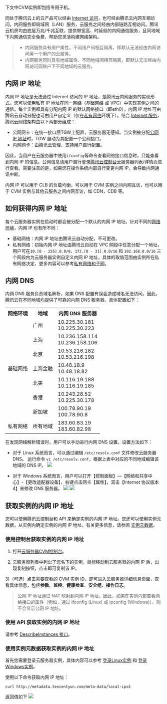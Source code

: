 下文中CVM实例即包括专用子机。

同处于腾讯云上的云产品可以经由 [Internet 访问](/doc/product/213/5224)，也可经由腾讯云内网互相访问。内网服务即局域网（LAN）服务，云服务之间经由内部链路互相访问。腾讯云机房均由底层万兆/千兆互联，提供带宽高、时延低的内网通信服务，且同地域下内网通信完全免费，帮助您灵活构建网络架构。

> - 内网服务具有用户属性，不同用户间相互隔离，即默认无法经由内网访问另一个用户的云服务。
> - 内网服务同时具有地域属性，不同地域间相互隔离，即默认无法经由内网访问同账户下不同地域的云服务。

## 内网 IP 地址

内网 IP 地址是无法通过 Internet 访问的 IP 地址，是腾讯云内网服务的实现形式。您可以使用私有 IP 地址在同一网络（基础网络 或 VPC）中实现实例之间的通信。每个实例都具有分配内网 IP 的默认网络接口（即eth0），内网 IP 地址可由腾讯云自动分配也可由用户自定义（仅在[私有网络]()环境下）。结合 [Internet 服务](/doc/product/213/5224)，腾讯云网络架构由以下两部分组成：

- 公网网卡：在统一接口层TGW上配置，云服务器无感知。当实例被分配[公网 IP 地址](/doc/product/213/5224)时，TGW 自动为其配置一个公网接口。
- 内网网卡：由腾讯云管理，支持用户自行配置。

因此，当用户在云服务器中使用`ifconfig`等命令查看网络接口信息时，只能查看到内网 IP 的信息。公网信息请用户自行登录[腾讯云控制台](https://console.cloud.tencent.com/)云服务器列表/详情页进行查看。需要注意的是，如果您在操作系统内部自行变更内网 IP，会导致内网通讯中断。

内网 IP 可以用于 CLB 的负载均衡，可以用于 CVM 实例之间内网互访，也可以用于 CVM 实例与其他云服务之间内网互访，如 CDN，CDB 等。

## 如何获得内网 IP 地址
每个云服务器实例在启动时都会被分配一个默认的内网 IP 地址。针对不同的[网络环境](/doc/product/213/5227)，内网 IP 也有所不同：
- 基础网络：内网 IP 地址由腾讯云自动分配，不可更改。
- 私有网络：初始内网 IP 地址由腾讯云自动在 VPC 网段中任意分配一个地址，用户可在`10.[0 - 255].0.0/8`、`172.[0 - 31].0.0/16` 和 `192.168.0.0/16` 三个网段内为云服务器实例自定义内网 IP 地址，具体的取值范围由实例所在私有网络决定，更多内容可以参考[私有网络和子网](https://cloud.tencent.com/doc/product/215/4927)。

## 内网 DNS 
内网 DNS 服务负责域名解析，如果 DNS 配置有误会造成域名无法访问。因此，腾讯云在不同地域均提供了可靠的内网 DNS 服务器。具体配置如下：
<table><tbody>
<tr><th>网络环境</th><th>地域</th><th>内网 DNS 服务器</th></tr>
<tr><td rowspan="7">基础网络</td><td>广州</td><td>10.225.30.181<br>10.225.30.223</td></tr>
<tr><td>上海</td><td>10.236.158.114<br>10.236.158.106</td></tr>
<tr><td>北京</td><td>10.53.216.182<br>10.53.216.198</td></tr>
<tr><td>上海金融</td><td>10.48.18.9<br>10.48.18.82</td></tr>
<tr><td>北美</td><td>10.116.19.188<br>10.116.19.185</td></tr>
<tr><td>香港</td><td>10.243.28.52<br>10.225.30.178</td></tr>
<tr><td>新加坡</td><td>100.78.90.19<br>100.78.90.8</td></tr>
<tr><td>私有网络</td><td>所有地域</td><td>183.60.83.19<br>183.60.82.98</td></tr>
</tbody>
</table>

在发现网络解析错误时，用户可以手动进行内网 DNS 设置。设置方法如下：

- 对于 Linux 系统而言，可以通过编辑 `/etc/resolv.conf` 文件修改云服务器 DNS。
  运行命令 `vi /etc/resolv.conf`，根据上表中对应的不同地域编辑该地域的 DNS IP。
  ![](https://mc.qcloudimg.com/static/img/fa8ecdf52b7f51361c369dbc96eea4ec/image.png)

- 对于 Windows 系统而言，用户可以打开【控制面板】—【网络和共享中心】-【更改适配器设备】，右键点击网卡【属性】，双击【Internet 协议版本4】来修改 DNS 服务器。
  ![](https://mc.qcloudimg.com/static/img/beb44bdaad8d90c9534891b725a1d3a6/image.png)
  ![](https://mc.qcloudimg.com/static/img/7f6590044c32188faa7f8e749aade9fe/image.png)

## 获取实例的内网 IP 地址
您可以使用腾讯云控制台和 API 来确定实例的内网 IP 地址。您还可以使用实例元数据，从实例内确定实例的内网 IP 地址。有关更多信息，请参阅 [实例元数据](/doc/product/213/4934)。

### 使用控制台获取实例的内网 IP 地址

1) 打开[云服务器CVM控制台]( https://console.cloud.tencent.com/cvm/)。

2) 云服务器列表中列出了您名下的实例，鼠标移动到云服务器的内网 IP 后，出现复制按钮，点击即可复制该 IP。

3)（可选）点击需要查看的 CVM 实例 ID，即可进入云服务器详细信息页面，查看具体信息，包括**参数**、**监控**、**健康检查**、**安全组**、**操作日志**。

> 公网 IP 地址通过 NAT 映射到内网 IP 地址。因此，如果在实例内部查看网络接口的属性（例如，通过 ifconfig (Linux) 或 ipconfig (Windows)），则不会显示公网 IP 地址。

### 使用 API 获取实例的内网 IP 地址
请参考 [DescribeInstances 接口](https://cloud.tencent.com/doc/api/229/831)。

### 使用实例元数据获取实例的内网 IP 地址

首先您需要登录云服务器实例，具体内容可以参考 [登录Linux实例](https://cloud.tencent.com/document/product/416/5436) 和 [登录Windows实例](https://cloud.tencent.com/document/product/416/5435)。

使用以下命令获取内网 IP 地址：

```
curl http://metadata.tencentyun.com/meta-data/local-ipv4
```
返回值如下
![](//mccdn.qcloud.com/img56a1eeb9557a8.png)
